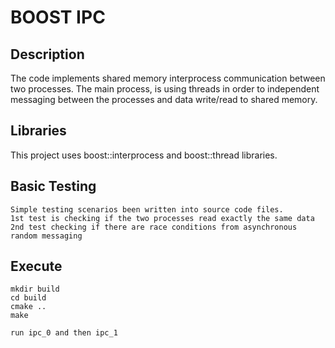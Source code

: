 # BOOST IPC

## Description

The code implements shared memory interprocess communication between two processes. 
The main process, is using threads in order to independent messaging between the processes and data write/read to shared memory.

## Libraries

This project uses boost::interprocess and boost::thread libraries.

## Basic Testing

	Simple testing scenarios been written into source code files.
	1st test is checking if the two processes read exactly the same data
	2nd test checking if there are race conditions from asynchronous random messaging

## Execute

	mkdir build
	cd build
	cmake ..
	make

	run ipc_0 and then ipc_1

